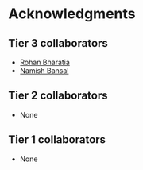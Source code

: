 # Acknowledgments
## Tier 3 collaborators
 * [Rohan Bharatia](https://github.com/Rohan-Bharatia)
 * [Namish Bansal](https://github.com/NamishBansal15)

## Tier 2 collaborators
 * None

## Tier 1 collaborators
 * None
